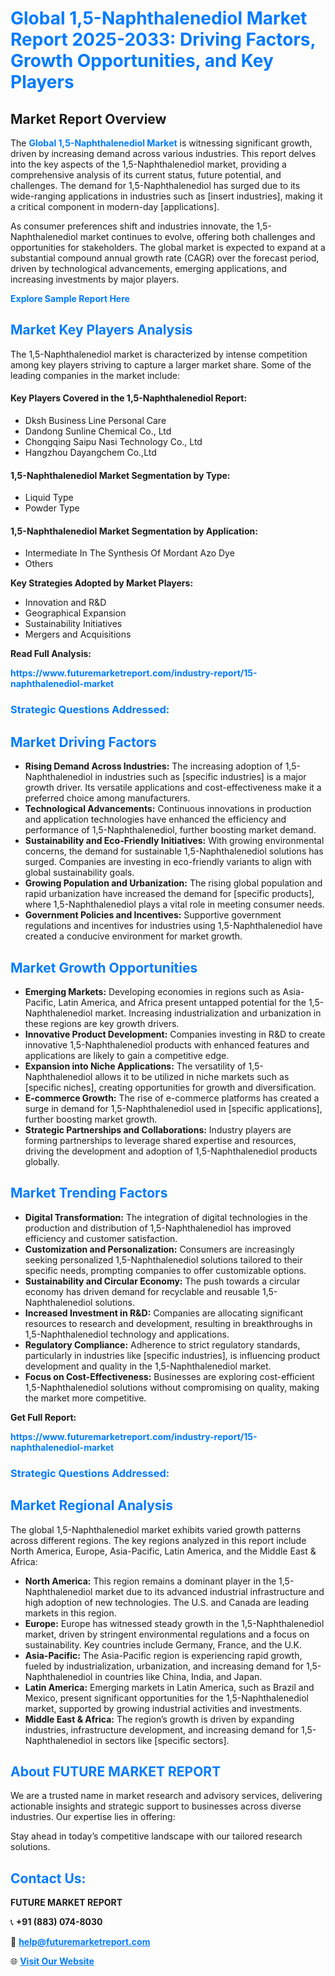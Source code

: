 <h1 style="color: #007BFF;">Global 1,5-Naphthalenediol Market Report 2025-2033: Driving Factors, Growth Opportunities, and Key Players</h1>

<section id="overview">
<h2>Market Report Overview</h2>
<p>The <a href="https://www.futuremarketreport.com/industry-report/15-naphthalenediol-market" style="color: #007BFF; text-decoration: none;"><strong>Global 1,5-Naphthalenediol Market</strong></a> is witnessing significant growth, driven by increasing demand across various industries. This report delves into the key aspects of the 1,5-Naphthalenediol market, providing a comprehensive analysis of its current status, future potential, and challenges. The demand for 1,5-Naphthalenediol has surged due to its wide-ranging applications in industries such as [insert industries], making it a critical component in modern-day [applications].</p>
<p>As consumer preferences shift and industries innovate, the 1,5-Naphthalenediol market continues to evolve, offering both challenges and opportunities for stakeholders. The global market is expected to expand at a substantial compound annual growth rate (CAGR) over the forecast period, driven by technological advancements, emerging applications, and increasing investments by major players.</p>
</section>

<section id="overview">
<p><a href="https://www.futuremarketreport.com/request-sample/reportId=30063" style="color: #007BFF; text-decoration: none;"><strong>Explore Sample Report Here</strong></a></p>
</section>

<section id="key-players">
<h2 style="color: #007BFF;">Market Key Players Analysis</h2>
<p>The 1,5-Naphthalenediol market is characterized by intense competition among key players striving to capture a larger market share. Some of the leading companies in the market include:</p>
<h4>Key Players Covered in the 1,5-Naphthalenediol Report:</h4>
<ul><li>Dksh Business Line Personal Care</li><li>Dandong Sunline Chemical Co., Ltd</li><li>Chongqing Saipu Nasi Technology Co., Ltd</li><li>Hangzhou Dayangchem Co.,Ltd</li></ul>
<h4>1,5-Naphthalenediol Market Segmentation by Type:</h4>
<ul><li>Liquid Type</li><li>Powder Type</li></ul>

<h4>1,5-Naphthalenediol Market Segmentation by Application:</h4>
<ul><li>Intermediate In The Synthesis Of Mordant Azo Dye</li><li>Others</li></ul>
<p><strong>Key Strategies Adopted by Market Players:</strong></p>
<ul>
<li>Innovation and R&D</li>
<li>Geographical Expansion</li>
<li>Sustainability Initiatives</li>
<li>Mergers and Acquisitions</li>
</ul>
</section>

<section>
<p><strong>Read Full Analysis: </strong></p><a href="https://www.futuremarketreport.com/industry-report/15-naphthalenediol-market" style="color: #007BFF; text-decoration: none;"><strong>https://www.futuremarketreport.com/industry-report/15-naphthalenediol-market</strong></a>
<h3 style="color: #007BFF;">Strategic Questions Addressed:</h3>
</section>

<section id="driving-factors">
<h2 style="color: #007BFF;">Market Driving Factors</h2>
<ul>
<li><strong>Rising Demand Across Industries:</strong> The increasing adoption of 1,5-Naphthalenediol in industries such as [specific industries] is a major growth driver. Its versatile applications and cost-effectiveness make it a preferred choice among manufacturers.</li>
<li><strong>Technological Advancements:</strong> Continuous innovations in production and application technologies have enhanced the efficiency and performance of 1,5-Naphthalenediol, further boosting market demand.</li>
<li><strong>Sustainability and Eco-Friendly Initiatives:</strong> With growing environmental concerns, the demand for sustainable 1,5-Naphthalenediol solutions has surged. Companies are investing in eco-friendly variants to align with global sustainability goals.</li>
<li><strong>Growing Population and Urbanization:</strong> The rising global population and rapid urbanization have increased the demand for [specific products], where 1,5-Naphthalenediol plays a vital role in meeting consumer needs.</li>
<li><strong>Government Policies and Incentives:</strong> Supportive government regulations and incentives for industries using 1,5-Naphthalenediol have created a conducive environment for market growth.</li>
</ul>
</section>

<section id="growth-opportunities">
<h2 style="color: #007BFF;">Market Growth Opportunities</h2>
<ul>
<li><strong>Emerging Markets:</strong> Developing economies in regions such as Asia-Pacific, Latin America, and Africa present untapped potential for the 1,5-Naphthalenediol market. Increasing industrialization and urbanization in these regions are key growth drivers.</li>
<li><strong>Innovative Product Development:</strong> Companies investing in R&D to create innovative 1,5-Naphthalenediol products with enhanced features and applications are likely to gain a competitive edge.</li>
<li><strong>Expansion into Niche Applications:</strong> The versatility of 1,5-Naphthalenediol allows it to be utilized in niche markets such as [specific niches], creating opportunities for growth and diversification.</li>
<li><strong>E-commerce Growth:</strong> The rise of e-commerce platforms has created a surge in demand for 1,5-Naphthalenediol used in [specific applications], further boosting market growth.</li>
<li><strong>Strategic Partnerships and Collaborations:</strong> Industry players are forming partnerships to leverage shared expertise and resources, driving the development and adoption of 1,5-Naphthalenediol products globally.</li>
</ul>
</section>

<section id="trending-factors">
<h2 style="color: #007BFF;">Market Trending Factors</h2>
<ul>
<li><strong>Digital Transformation:</strong> The integration of digital technologies in the production and distribution of 1,5-Naphthalenediol has improved efficiency and customer satisfaction.</li>
<li><strong>Customization and Personalization:</strong> Consumers are increasingly seeking personalized 1,5-Naphthalenediol solutions tailored to their specific needs, prompting companies to offer customizable options.</li>
<li><strong>Sustainability and Circular Economy:</strong> The push towards a circular economy has driven demand for recyclable and reusable 1,5-Naphthalenediol solutions.</li>
<li><strong>Increased Investment in R&D:</strong> Companies are allocating significant resources to research and development, resulting in breakthroughs in 1,5-Naphthalenediol technology and applications.</li>
<li><strong>Regulatory Compliance:</strong> Adherence to strict regulatory standards, particularly in industries like [specific industries], is influencing product development and quality in the 1,5-Naphthalenediol market.</li>
<li><strong>Focus on Cost-Effectiveness:</strong> Businesses are exploring cost-efficient 1,5-Naphthalenediol solutions without compromising on quality, making the market more competitive.</li>
</ul>
</section>

<section>
<p><strong>Get Full Report: </strong></p><a href="https://www.futuremarketreport.com/industry-report/15-naphthalenediol-market" style="color: #007BFF; text-decoration: none;"><strong>https://www.futuremarketreport.com/industry-report/15-naphthalenediol-market</strong></a>
<h3 style="color: #007BFF;">Strategic Questions Addressed:</h3>
</section>


<section id="regional-analysis">
<h2 style="color: #007BFF;">Market Regional Analysis</h2>
<p>The global 1,5-Naphthalenediol market exhibits varied growth patterns across different regions. The key regions analyzed in this report include North America, Europe, Asia-Pacific, Latin America, and the Middle East & Africa:</p>
<ul>
<li><strong>North America:</strong> This region remains a dominant player in the 1,5-Naphthalenediol market due to its advanced industrial infrastructure and high adoption of new technologies. The U.S. and Canada are leading markets in this region.</li>
<li><strong>Europe:</strong> Europe has witnessed steady growth in the 1,5-Naphthalenediol market, driven by stringent environmental regulations and a focus on sustainability. Key countries include Germany, France, and the U.K.</li>
<li><strong>Asia-Pacific:</strong> The Asia-Pacific region is experiencing rapid growth, fueled by industrialization, urbanization, and increasing demand for 1,5-Naphthalenediol in countries like China, India, and Japan.</li>
<li><strong>Latin America:</strong> Emerging markets in Latin America, such as Brazil and Mexico, present significant opportunities for the 1,5-Naphthalenediol market, supported by growing industrial activities and investments.</li>
<li><strong>Middle East & Africa:</strong> The region’s growth is driven by expanding industries, infrastructure development, and increasing demand for 1,5-Naphthalenediol in sectors like [specific sectors].</li>
</ul>
</section>

<footer>
<h2 style="color: #007BFF;">About FUTURE MARKET REPORT</h2>
<p>We are a trusted name in market research and advisory services, delivering actionable insights and strategic support to businesses across diverse industries. Our expertise lies in offering:</p>

<p>Stay ahead in today’s competitive landscape with our tailored research solutions.</p>

<h2 style="color: #007BFF;">Contact Us:</h2>
<p><strong>FUTURE MARKET REPORT</strong></p>
<p>📞 <strong>+91 (883) 074-8030</strong></p>
<p>📧 <strong><a href="mailto:help@futuremarketreport.com" style="color: #007BFF;">help@futuremarketreport.com</a></strong></p>
<p>🌐 <strong><a href="https://www.futuremarketreport.com/" style="color: #007BFF;">Visit Our Website</a></strong></p>
</footer>